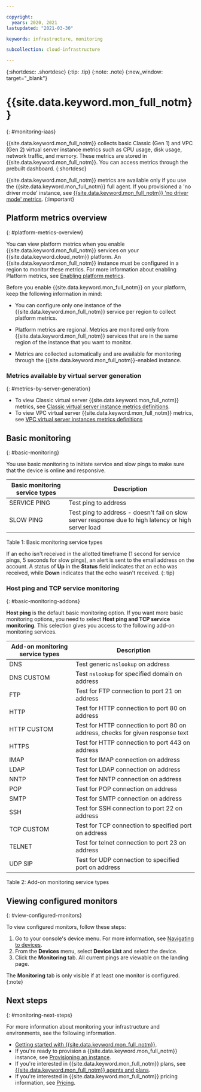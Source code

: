 ```yaml
---

copyright:
  years: 2020, 2021
lastupdated: "2021-03-30"

keywords: infrastructure, monitoring

subcollection: cloud-infrastructure

---
```


{:shortdesc: .shortdesc}
{:tip: .tip}
{:note: .note}
{:new_window: target="_blank"}

# {{site.data.keyword.mon_full_notm}}
{: #monitoring-iaas}

{{site.data.keyword.mon_full_notm}} collects basic Classic (Gen 1) and VPC (Gen 2) virtual server instance metrics such as CPU usage, disk usage, network traffic, and memory. These metrics are stored in {{site.data.keyword.mon_full_notm}}. <!--If you have a Sysdig account, then metrics are displayed for that {{site.data.keyword.mon_full_notm}} instance. -->You can access metrics through the prebuilt dashboard.
{:shortdesc}

{{site.data.keyword.mon_full_notm}} metrics are available only if you use the {{site.data.keyword.mon_full_notm}} full agent. If you provisioned a 'no driver mode' instance, see [{{site.data.keyword.mon_full_notm}} 'no driver mode' metrics](/docs/cloud-infrastructure?topic=cloud-infrastructure-enabling-sysdig-light-no-driver#sysdig-light-metrics).
{:important} 

## Platform metrics overview
{: #platform-metrics-overview}

You can view platform metrics when you enable {{site.data.keyword.mon_full_notm}} services on your {{site.data.keyword.cloud_notm}} platform. An {{site.data.keyword.mon_full_notm}} instance must be configured in a region to monitor these metrics. For more information about enabling Platform metrics, see [Enabling platform metrics](https://test.cloud.ibm.com/docs/Monitoring-with-Sysdig?topic=Monitoring-with-Sysdig-platform_metrics_enabling).

Before you enable {{site.data.keyword.mon_full_notm}} on your platform, keep the following information in mind:

* You can configure only one instance of the {{site.data.keyword.mon_full_notm}} service per region to collect platform metrics.

* Platform metrics are regional. Metrics are monitored only from {{site.data.keyword.mon_full_notm}} services that are in the same region of the instance that you want to monitor. 

* Metrics are collected automatically and are available for monitoring through the {{site.data.keyword.mon_full_notm}}-enabled instance. 

### Metrics available by virtual server generation
{: #metrics-by-server-generation}

* To view Classic virtual server {{site.data.keyword.mon_full_notm}} metrics, see [Classic virtual server instance metrics definitions](/docs/virtual-servers?topic=virtual-servers-classic-sysdig-metrics).
* To view VPC virtual server {{site.data.keyword.mon_full_notm}} metrics, see [VPC virtual server instances metrics definitions](/docs/vpc?topic=vpc-vpc-sysdig-metrics)

## Basic monitoring
{: #basic-monitoring}

You use basic monitoring to initiate service and slow pings to make sure that the device is online and responsive.

| Basic monitoring service types | Description |
| ----- | ----- |
| SERVICE PING | Test ping to address |
| SLOW PING | Test ping to address - doesn't fail on slow server response due to high latency or high server load |

<caption>Table 1: Basic monitoring service types</caption>

If an echo isn't received in the allotted timeframe (1 second for service pings, 5 seconds for slow pings), an alert is sent to the email address on the account. A status of **Up** in the **Status** field indicates that an echo was received, while **Down** indicates that the echo wasn't received.
{: tip}

### Host ping and TCP service monitoring
{: #basic-monitoring-addons}

**Host ping** is the default basic monitoring option. If you want more basic monitoring options, you need to select **Host ping and TCP service monitoring**. This selection gives you access to the following add-on monitoring services.

| Add-on monitoring service types | Description |
| ----- | ----- |
| DNS | Test generic `nslookup` on address |
| DNS CUSTOM | Test `nslookup` for specified domain on address |
| FTP | Test for FTP connection to port 21 on address |
| HTTP | Test for HTTP connection to port 80 on address |
| HTTP CUSTOM | Test for HTTP connection to port 80 on address, checks for given response text | 
| HTTPS | Test for HTTP connection to port 443 on address |
| IMAP | Test for IMAP connection on address |
| LDAP | Test for LDAP connection on address |
| NNTP | Test for NNTP connection on address |
| POP | Test for POP connection on address |
| SMTP | Test for SMTP connection on address |
| SSH | Test for SSH connection to port 22 on address |
| TCP CUSTOM | Test for TCP connection to specified port on address |
| TELNET | Test for telnet connection to port 23 on address |
| UDP SIP | Test for UDP connection to specified port on address |

<caption>Table 2: Add-on monitoring service types</caption>

## Viewing configured monitors
{: #view-configured-monitors}

To view configured monitors, follow these steps:
1. Go to your console's device menu. For more information, see [Navigating to devices](/docs/virtual-servers?topic=virtual-servers-navigating-devices).
2. From the **Devices** menu, select **Device List** and select the device.
3. Click the **Monitoring** tab. All current pings are viewable on the landing page.

The **Monitoring** tab is only visible if at least one monitor is configured.
{:note}

## Next steps
{: #monitoring-next-steps}

For more information about monitoring your infrastructure and environments, see the following information.

* [Getting started with {{site.data.keyword.mon_full_notm}}](/docs/Monitoring-with-Sysdig?topic=Monitoring-with-Sysdig-getting-started).
* If you're ready to provision a {{site.data.keyword.mon_full_notm}} instance, see [Provisioning an instance](/docs/Monitoring-with-Sysdig?topic=Monitoring-with-Sysdig-provision).
* If you're interested in {{site.data.keyword.mon_full_notm}} plans, see [{{site.data.keyword.mon_full_notm}} agents and plans](/docs/cloud-infrastructure?topic=cloud-infrastructure-sysdig-agents-and-plans).
* If you're interested in {{site.data.keyword.mon_full_notm}} pricing information, see [Pricing](/docs/Monitoring-with-Sysdig?topic=Monitoring-with-Sysdig-pricing_plans).
